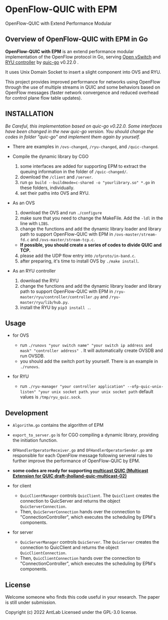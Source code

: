 # OpenFlow-QUIC with EPM
OpenFlow-QUIC with Extend Performance Modular

## Overview of OpenFlow-QUIC with EPM in Go
**OpenFlow-QUIC with EPM** is an extend performance modular implementation of the OpenFlow protocol in Go, serving [Open vSwitch](https://www.openvswitch.org/) and [RYU controller](https://github.com/faucetsdn/ryu) by [quic-go](https://github.com/lucas-clemente/quic-go) v0.22.0 . 

It uses Unix Domain Socket to insert a slight component into OVS and RYU. 

This project provides improved performance for networks using OpenFlow through the use of multiple streams in QUIC and some behaviors based on OpenFlow messages (faster network convergence and reduced overhead for control plane flow table updates).

## INSTALLATION
*Be Careful, this implementation based on quic-go v0.22.0. Some interfaces have been changed in the new quic-go version. You should change the codes in folder "quic-go" and implement them again by yourself.*

- There are examples in ```/ovs-changed```, ```/ryu-changed```, and ```/quic-changed```.

- Compile the dynamic library by CGO
    1. some interfaces are added for supporting EPM to extract the queuing information in the folder of ```/quic-changed/```. 
    2. download the ```/client``` and ```/server```.
    3. run ```go build --buildmode=c-shared -o "yourlibrary.so" *.go``` in these folders, individually.
    4. set their paths into OVS and RYU.

- As an OVS 
    1. download the OVS and run ```./configure```
    2. make sure that you need to change the MakeFile. Add the ```-ldl``` in the line with ```LIBS```. 
    3. change the functions and add the dynamic library loader and library path to support OpenFlow-QUIC with EPM in ```/ovs-master/stream-fd.c``` and ```/ovs-master/stream-tcp.c```. 
    - **If possible, you should create a series of codes to divide QUIC and TCP.**
    4. please add the UDP flow entry into ```/ofproto/in-band.c```.
    5. after preparing, it's time to install OVS by ```./make install```.
    

- As an RYU controller
    1. download the RYU
    2. change the functions and add the dynamic library loader and library path to support OpenFlow-QUIC with EPM in ```/ryu-master/ryu/controller/controller.py``` and ```/ryu-master/ryu/lib/hub.py```. 
    3. install the RYU by ```pip3 install .```.

## Usage
- for OVS
  - run ```./runovs "your switch name" "your switch ip address and mask" "controller address" ```. It will automatically create OVSDB and run OVSDB.
  - you should add the switch port by yourself. There is an example in ```./runovs```.

- for RYU
  - run ```./ryu-manager "your controller application" --ofp-quic-unix-listen" "your unix socket path```. ```your unix socket path``` default values is ```/tmp/ryu_quic.sock```.

## Development
- ```Algorithm.go``` contains the algorithm of EPM
- ```export_to_server.go``` is for CGO compiling a dynamic library, providing the initiation function.
- ```OFHandlerOperatorReceiver.go``` and ```OFHandlerOperatorSender.go``` are responsible for each OpenFlow message following serveral rules to further improve the performance of OpenFlow-QUIC by EPM.
- **some codes are ready for supporting [multicast QUIC (Multicast Extension for QUIC draft-jholland-quic-multicast-02)](https://datatracker.ietf.org/doc/draft-jholland-quic-multicast/)**

- for client
  - ```QuicClientManager``` controls ```QuicClient```. The ```QuicClient``` creates the connection to QuicServer and returns the object ```QuicServerConnection```.
  - Then, ```QuicServerConnection``` hands over the connection to "ConnectionController", which executes the scheduling by EPM's components.

- for server
  - ```QuicServerManager``` controls ```QuicServer```. The ```QuicServer``` creates the connection to QuicClient and returns the object ```QuicClientConnection```.
  - Then, ```QuicClientConnection``` hands over the connection to "ConnectionController", which executes the scheduling by EPM's components.



## License
Welcome someone who finds this code useful in your research.
The paper is still under submission.

Copyright (c) 2022 AntLab
Licensed under the GPL-3.0 license.